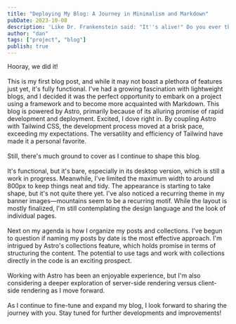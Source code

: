 ```yaml
---
title: "Deploying My Blog: A Journey in Minimalism and Markdown"
pubDate: 2023-10-08
description: 'Like Dr. Frankenstein said: "It''s alive!" Do you ever think a Dev Op engineer ever says "It''s deployed!"? Anyways, this is the first post!'
author: "dan"
tags: ["project", "blog"]
publish: true
---
```


Hooray, we did it!
\
\
This is my first blog post, and while it may not boast a plethora of features just yet, it's fully functional. I've had a growing fascination with lightweight blogs, and I decided it was the perfect opportunity to embark on a project using a framework and to become more acquainted with Markdown. This blog is powered by Astro, primarily because of its alluring promise of rapid development and deployment. Excited, I dove right in. By coupling Astro with Tailwind CSS, the development process moved at a brisk pace, exceeding my expectations. The versatility and efficiency of Tailwind have made it a personal favorite.
\
\
Still, there's much ground to cover as I continue to shape this blog.
\
\
It's functional, but it's bare, especially in its desktop version, which is still a work in progress. Meanwhile, I've limited the maximum width to around 800px to keep things neat and tidy.
The appearance is starting to take shape, but it's not quite there yet. I've also noticed a recurring theme in my banner images—mountains seem to be a recurring motif. While the layout is mostly finalized, I'm still contemplating the design language and the look of individual pages.
\
\
Next on my agenda is how I organize my posts and collections. I've begun to question if naming my posts by date is the most effective approach. I'm intrigued by Astro's collections feature, which holds promise in terms of structuring the content. The potential to use tags and work with collections directly in the code is an exciting prospect.
\
\
Working with Astro has been an enjoyable experience, but I'm also considering a deeper exploration of server-side rendering versus client-side rendering as I move forward.
\
\
As I continue to fine-tune and expand my blog, I look forward to sharing the journey with you. Stay tuned for further developments and improvements!
